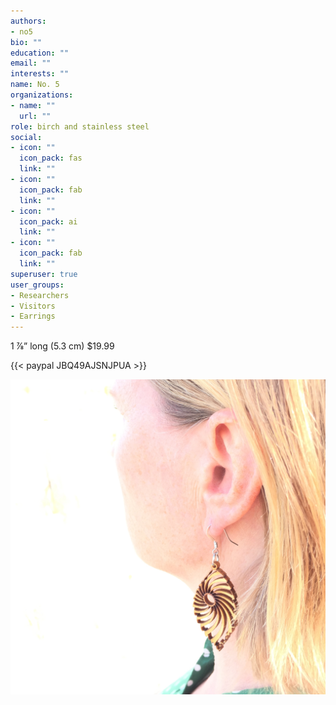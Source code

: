 ```yaml
---
authors:
- no5
bio: ""
education: ""
email: ""
interests: ""
name: No. 5
organizations:
- name: ""
  url: ""
role: birch and stainless steel
social:
- icon: ""
  icon_pack: fas
  link: ""
- icon: ""
  icon_pack: fab
  link: ""
- icon: ""
  icon_pack: ai
  link: ""
- icon: ""
  icon_pack: fab
  link: ""
superuser: true
user_groups:
- Researchers
- Visitors
- Earrings
---
```


1 7⁄8” long (5.3 cm)
$19.99  

{{< paypal JBQ49AJSNJPUA >}}  

![](no_5_out.JPG)



